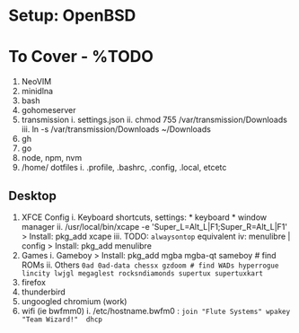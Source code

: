 # Setup: OpenBSD

# To Cover - %TODO

1. NeoVIM
2. minidlna
3. bash
4. gohomeserver
5. transmission
    i. settings.json
    ii. chmod 755 /var/transmission/Downloads
    iii. ln -s /var/transmission/Downloads ~/Downloads
6. gh
7. go
8. node, npm, nvm
9. /home/ dotfiles
    i. .profile, .bashrc, .config, .local, etcetc

## Desktop
1. XFCE Config
    i. Keyboard shortcuts, settings:
        * keyboard
        * window manager
    ii. /usr/local/bin/xcape -e 'Super_L=Alt_L|F1;Super_R=Alt_L|F1'
        > Install: pkg_add xcape
    iii. TODO: `alwaysontop` equivalent
    iv: menulibre | config
        > Install: pkg_add menulibre
2. Games
    i. Gameboy
        > Install: pkg_add mgba mgba-qt sameboy # find ROMs
    ii. Others
        ```
        0ad
        0ad-data
        chessx
        gzdoom # find WADs
        hyperrogue
        lincity
        lwjgl
        megaglest
        rocksndiamonds
        supertux
        supertuxkart
        ```
3. firefox
4. thunderbird
5. ungoogled chromium (work)
6. wifi (ie bwfmm0)
    i. /etc/hostname.bwfm0 :
        ```
        join "Flute Systems" wpakey "Team Wizard!" 
        dhcp
        ```


